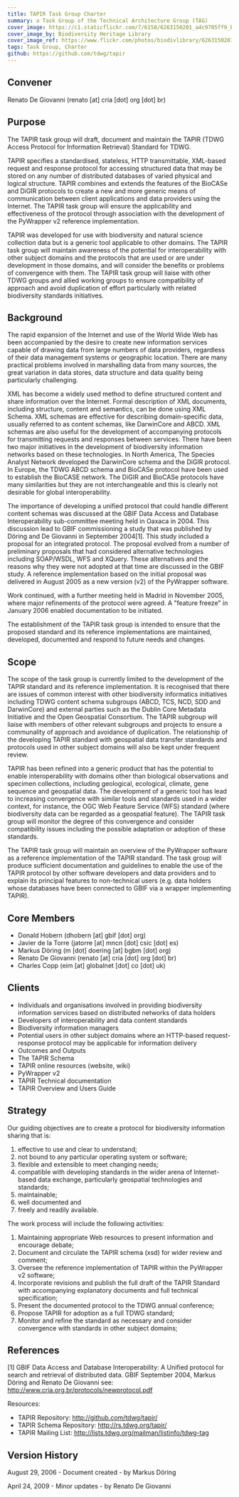```yaml
---
title: TAPIR Task Group Charter
summary: a Task Group of the Technical Architecture Group (TAG)
cover_image: https://c1.staticflickr.com/7/6158/6263150201_a4c9705ff9_b.jpg
cover_image_by: Biodiversity Heritage Library
cover_image_ref: https://www.flickr.com/photos/biodivlibrary/6263150201
tags: Task Group, Charter
github: https://github.com/tdwg/tapir
---
```


## Convener

Renato De Giovanni (renato [at] cria [dot] org [dot] br)

## Purpose

The TAPIR task group will draft, document and maintain the TAPIR (TDWG Access Protocol for Information Retrieval) Standard for TDWG.

TAPIR specifies a standardised, stateless, HTTP transmittable, XML-based request and response protocol for accessing structured data that may be stored on any number of distributed databases of varied physical and logical structure. TAPIR combines and extends the features of the BioCASe and DiGIR protocols to create a new and more generic means of communication between client applications and data providers using the Internet. The TAPIR task group will ensure the applicability and effectiveness of the protocol through association with the development of the PyWrapper v2 reference implementation.

TAPIR was developed for use with biodiversity and natural science collection data but is a generic tool applicable to other domains. The TAPIR task group will maintain awareness of the potential for interoperability with other subject domains and the protocols that are used or are under development in those domains, and will consider the benefits or problems of convergence with them. The TAPIR task group will liaise with other TDWG groups and allied working groups to ensure compatibility of approach and avoid duplication of effort particularly with related biodiversity standards initiatives.

## Background

The rapid expansion of the Internet and use of the World Wide Web has been accompanied by the desire to create new information services capable of drawing data from large numbers of data providers, regardless of their data management systems or geographic location. There are many practical problems involved in marshalling data from many sources, the great variation in data stores, data structure and data quality being particularly challenging.

XML has become a widely used method to define structured content and share information over the Internet. Formal description of XML documents, including structure, content and semantics, can be done using XML Schema. XML schemas are effective for describing domain-specific data, usually referred to as content schemas, like DarwinCore and ABCD. XML schemas are also useful for the development of accompanying protocols for transmitting requests and responses between services. There have been two major initiatives in the development of biodiversity information networks based on these technologies. In North America, The Species Analyst Network developed the DarwinCore schema and the DiGIR protocol. In Europe, the TDWG ABCD schema and BioCASe protocol have been used to establish the BioCASE network. The DiGIR and BioCASe protocols have many similarities but they are not interchangeable and this is clearly not desirable for global interoperability.

The importance of developing a unified protocol that could handle different content schemas was discussed at the GBIF Data Access and Database Interoperability sub-committee meeting held in Oaxaca in 2004. This discussion lead to GBIF commissioning a study that was published by Döring and De Giovanni in September 2004[1]. This study included a proposal for an integrated protocol. The proposal evolved from a number of preliminary proposals that had considered alternative technologies including SOAP/WSDL, WFS and XQuery. These alternatives and the reasons why they were not adopted at that time are discussed in the GBIF study. A reference implementation based on the initial proposal was delivered in August 2005 as a new version (v2) of the PyWrapper software.

Work continued, with a further meeting held in Madrid in November 2005, where major refinements of the protocol were agreed. A "feature freeze" in January 2006 enabled documentation to be initiated.

The establishment of the TAPIR task group is intended to ensure that the proposed standard and its reference implementations are maintained, developed, documented and respond to future needs and changes.

## Scope

The scope of the task group is currently limited to the development of the TAPIR standard and its reference implementation. It is recognised that there are issues of common interest with other biodiversity informatics initiatives including TDWG content schema subgroups (ABCD, TCS, NCD, SDD and DarwinCore) and external parties such as the Dublin Core Metadata Initiative and the Open Geospatial Consortium. The TAPIR subgroup will liaise with members of other relevant subgroups and projects to ensure a communality of approach and avoidance of duplication. The relationship of the developing TAPIR standard with geospatial data transfer standards and protocols used in other subject domains will also be kept under frequent review.

TAPIR has been refined into a generic product that has the potential to enable interoperability with domains other than biological observations and specimen collections, including geological, ecological, climate, gene sequence and geospatial data. The development of a generic tool has lead to increasing convergence with similar tools and standards used in a wider context, for instance, the OGC Web Feature Service (WFS) standard (where biodiversity data can be regarded as a geospatial feature). The TAPIR task group will monitor the degree of this convergence and consider compatibility issues including the possible adaptation or adoption of these standards.

The TAPIR task group will maintain an overview of the PyWrapper software as a reference implementation of the TAPIR standard. The task group will produce sufficient documentation and guidelines to enable the use of the TAPIR protocol by other software developers and data providers and to explain its principal features to non-technical users (e.g. data holders whose databases have been connected to GBIF via a wrapper implementing TAPIR).

## Core Members

- Donald Hobern (dhobern [at] gbif [dot] org) 
- Javier de la Torre (jatorre [at] mncn [dot] csic [dot] es) 
- Markus Döring (m [dot] doering [at] bgbm [dot] org) 
- Renato De Giovanni (renato [at] cria [dot] org [dot] br) 
- Charles Copp (eim [at] globalnet [dot] co [dot] uk) 

## Clients

- Individuals and organisations involved in providing biodiversity information services based on distributed networks of data holders
- Developers of interoperability and data content standards
- Biodiversity information managers
- Potential users in other subject domains where an HTTP-based request-response protocol may be applicable for information delivery
- Outcomes and Outputs
- The TAPIR Schema
- TAPIR online resources (website, wiki)
- PyWrapper v2
- TAPIR Technical documentation
- TAPIR Overview and Users Guide
 
## Strategy

Our guiding objectives are to create a protocol for biodiversity information sharing that is:

1. effective to use and clear to understand;
1. not bound to any particular operating system or software;
1. flexible and extensible to meet changing needs;
1. compatible with developing standards in the wider arena of Internet-based data exchange, particularly geospatial technologies and standards;
1. maintainable;
1. well documented and
1. freely and readily available.

The work process will include the following activities:

1. Maintaining appropriate Web resources to present information and encourage debate;
1. Document and circulate the TAPIR schema (xsd) for wider review and comment;
1. Oversee the reference implementation of TAPIR within the PyWrapper v2 software;
1. Incorporate revisions and publish the full draft of the TAPIR Standard with accompanying explanatory documents and full technical specification;
1. Present the documented protocol to the TDWG annual conference;
1. Propose TAPIR for adoption as a full TDWG standard;
1. Monitor and refine the standard as necessary and consider convergence with standards in other subject domains;

## References

[1] GBIF Data Access and Database Interoperability: A Unified protocol for search and retrieval of distributed data. GBIF September 2004, Markus Döring and Renato De Giovanni see: http://www.cria.org.br/protocols/newprotocol.pdf

Resources:

- TAPIR Repository: http://github.com/tdwg/tapir/
- TAPIR Schema Repository: http://rs.tdwg.org/tapir/
- TAPIR Mailing List: http://lists.tdwg.org/mailman/listinfo/tdwg-tag

## Version History

August 29, 2006 - Document created - by Markus Döring

April 24, 2009 - Minor updates - by Renato De Giovanni
